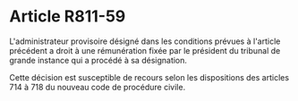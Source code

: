 # Article R811-59

L'administrateur provisoire désigné dans les conditions prévues à l'article précédent a droit à une rémunération fixée par le président du tribunal de grande instance qui a procédé à sa désignation.

Cette décision est susceptible de recours selon les dispositions des articles 714 à 718 du nouveau code de procédure civile.
